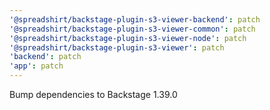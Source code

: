 ```yaml
---
'@spreadshirt/backstage-plugin-s3-viewer-backend': patch
'@spreadshirt/backstage-plugin-s3-viewer-common': patch
'@spreadshirt/backstage-plugin-s3-viewer-node': patch
'@spreadshirt/backstage-plugin-s3-viewer': patch
'backend': patch
'app': patch
---
```


Bump dependencies to Backstage 1.39.0
